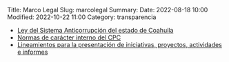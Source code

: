 Title: Marco Legal
Slug: marcolegal
Summary:
Date: 2022-08-18 10:00
Modified: 2022-10-22 11:00
Category: transparencia


* [Ley del Sistema Anticorrupción del estado de Coahuila](ley-sistema-anticorrupcion.pdf)
* [Normas de carácter interno del CPC](normas-caracter-interno-cpc.pdf)
* [Lineamientos para la presentación de iniciativas, proyectos, actividades e informes](lineamientos-presentacion-de-iniciativas-proyectos-actividades-informes.pdf)
